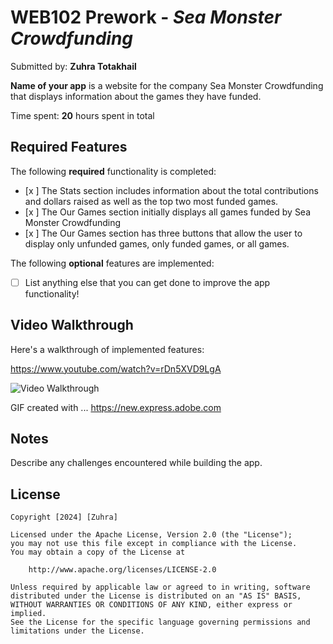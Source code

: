# WEB102 Prework - *Sea Monster Crowdfunding*

Submitted by: **Zuhra Totakhail**

**Name of your app** is a website for the company Sea Monster Crowdfunding that displays information about the games they have funded.

Time spent: **20** hours spent in total

## Required Features

The following **required** functionality is completed:
* [x ] The Stats section includes information about the total contributions and dollars raised as well as the top two most funded games.
* [x ] The Our Games section initially displays all games funded by Sea Monster Crowdfunding
* [x ] The Our Games section has three buttons that allow the user to display only unfunded games, only funded games, or all games.

The following **optional** features are implemented:

* [ ] List anything else that you can get done to improve the app functionality!

## Video Walkthrough

Here's a walkthrough of implemented features:

https://www.youtube.com/watch?v=rDn5XVD9LgA

<img src='https://www.youtube.com/watch?v=rDn5XVD9LgA' title='Video Walkthrough' width='' alt='Video Walkthrough' />

<!-- Replace this with whatever GIF tool you used! -->
GIF created with ... 
https://new.express.adobe.com
<!-- Recommended tools:
[Kap](https://getkap.co/) for macOS
[ScreenToGif](https://www.screentogif.com/) for Windows
[peek](https://github.com/phw/peek) for Linux. -->

## Notes

Describe any challenges encountered while building the app.

## License

    Copyright [2024] [Zuhra]

    Licensed under the Apache License, Version 2.0 (the "License");
    you may not use this file except in compliance with the License.
    You may obtain a copy of the License at

        http://www.apache.org/licenses/LICENSE-2.0

    Unless required by applicable law or agreed to in writing, software
    distributed under the License is distributed on an "AS IS" BASIS,
    WITHOUT WARRANTIES OR CONDITIONS OF ANY KIND, either express or implied.
    See the License for the specific language governing permissions and
    limitations under the License.
